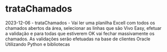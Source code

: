 # trataChamados

2023-12-06 - trataChamados - Vai ler uma planilha Excell com todos os chamados abertos da área, selecionar as linhas que são Vivo Easy, efetuar a validação e para todas que estiverem OK vai fechar massivamente os chamados.
             As validações serão efetuadas na base de clientes Oracle
             Utilizando Python e bibliotecas
